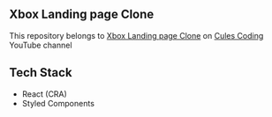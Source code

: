 ## Xbox Landing page Clone

This repository belongs to [Xbox Landing page Clone](https://youtu.be/e-QrwtdaMwE) on [Cules Coding](https://www.youtube.com/c/CulesCoding18) YouTube channel

## Tech Stack

- React (CRA)
- Styled Components
